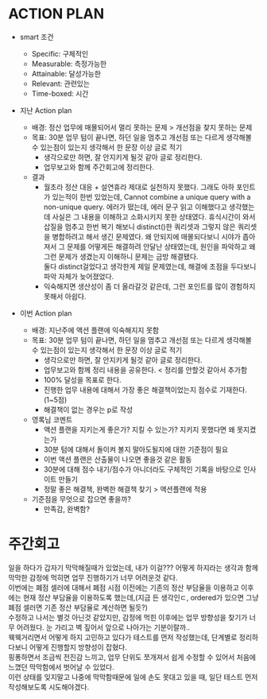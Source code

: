# ACTION PLAN
  - smart 조건
    - Specific: 구체적인
    - Measurable: 측정가능한
    - Attainable: 달성가능한
    - Relevant: 관련있는
    - Time-boxed: 시간 
  - 지난 Action plan
    - 배경: 정산 업무에 매몰되어서 멀리 못하는 문제 > 개선점을 찾지 못하는 문제
    - 목표: 30분 업무 텀이 끝나면, 하던 일을 멈추고 개선점 또는 다르게 생각해볼 수 있는점이 있는지 생각해서 한 문장 이상 글로 적기
      - 생각으로만 하면, 잘 안지키게 될것 같아 글로 정리한다.
      - 업무보고와 함께 주간회고에 정리한다.
    - 결과
      - 월초라 정산 대응 + 설연휴라 제대로 실천하지 못했다. 그래도 아하 포인트가 있는적이 한번 있었는데,
        Cannot combine a unique query with a non-unique query.
        에러가 떴는데, 에러 문구 읽고 이해했다고 생각했는데 사실은 그 내용을 이해하고 소화시키지 못한 상태였다.
        휴식시간이 와서 삽질을 멈추고 한번 복기 해보니 distinct()한 쿼리셋과 그렇지 않은 쿼리셋을 병합하려고 해서 생긴 문제였다.
        왜 안되지에 매몰되다보니 시야가 좁아져서 그 문제를 어떻게든 해결하려 안달난 상태였는데, 원인을 파악하고 왜 그런 문제가 생겼는지 이해하니 문제는 금방 해결됐다.  
        둘다 distinct걸었다고 생각한게 제일 문제였는데, 해결에 초점을 두다보니 파악 자체가 늦어졌었다.
      - 익숙해지면 생산성이 좀 더 올라갈것 같은데, 그런 포인트를 많이 경험하지 못해서 아쉽다.

  - 이번 Action plan
    - 배경: 지난주에 액션 플랜에 익숙해지지 못함
    - 목표: 30분 업무 텀이 끝나면, 하던 일을 멈추고 개선점 또는 다르게 생각해볼 수 있는점이 있는지 생각해서 한 문장 이상 글로 적기
      - 생각으로만 하면, 잘 안지키게 될것 같아 글로 정리한다.
      - 업무보고와 함께 정리 내용을 공유한다. < 정리를 안할것 같아서 추가함
      - 100% 달성을 목표로 한다.
      - 진행한 업무 내용에 대해서 가장 좋은 해결책이었는지 점수로 기재한다.(1~5점)
      - 해결책이 없는 경우는 p로 작성
    - 영록님 코멘트
      - 액션 플랜을 지키는게 좋은가? 지킬 수 있는가?
        지키지 못했다면 왜 못지켰는가 
      - 30분 텀에 대해서 돌이켜 볼지 말아도될지에 대한 기준점이 필요
      - 이번 액션 플랜은 산출물이 나오면 좋을것 같은 활동
      - 30분에 대해 점수 내기/점수가 아니더라도 구체적인 기록을 바탕으로 인사이트 만들기
      - 정말 좋은 해결책, 완벽한 해결책 찾기 > 액션플랜에 적용
    - 기준점을 무엇으로 잡으면 좋을까?
      - 만족감, 완벽함?  

     
# 주간회고
일을 하다가 갑자기 막막해질때가 있었는데, 내가 이걸??? 어떻게 하지라는 생각과 함께 막막한 감정에 먹히면 업무 진행하기가 너무 어려운것 같다.  
이번에는 폐점 셀러에 대해서 폐점 시점 이전에는 기존의 정산 부담율을 이용하고 이후에는 현재 정산 부담율을 이용하도록 했는데,(지금 든 생각인ㄷ, ordered가 있으면 그냥 폐점 셀러면 기존 정산 부담율로 계산하면 될듯?)  
수정하고 나서는 별것 아닌것 같았지만, 감정에 먹힌 이후에는 업무 방향성을 찾기가 너무 어려웠다. 눈 가리고 벽 짚어서 앞으로 나아가는 기분이랄까..  
웩웩거리면서 어떻게 하지 고민하고 있다가 테스트를 먼저 작성했는데, 단계별로 정리하다보니 어떻게 진행할지 방향성이 잡혔다.  
핑퐁하면서 조금씩 전진감 느끼고, 업무 단위도 쪼개져서 쉽게 수정할 수 있어서 처음에 느꼈던 막막함에서 벗어날 수 있었다.  
이런 상태를 잊지말고 나중에 막막함때문에 일에 손도 못대고 있을 때, 일단 테스트 먼저 작성해보도록 시도해야겠다.
